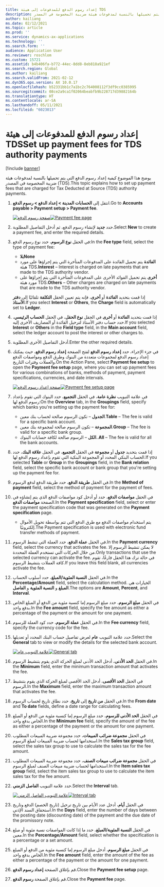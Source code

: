 ```yaml
---
title: إعداد رسوم الدفع للمدفوعات إلى هيئة TDS
description: يوضح هذا الموضوع كيفية إعداد رسوم الدفع التي يتم تحميلها بالنسبة لمدفوعات هيئة ضريبة المخصومة في المصدر (TDS).
author: kailiang
ms.date: 02/12/2021
ms.topic: article
ms.prod: ''
ms.service: dynamics-ax-applications
ms.technology: ''
ms.search.form: ''
audience: Application User
ms.reviewer: roschlom
ms.custom: 15721
ms.assetid: b4b406fa-b772-44ec-8dd8-8eb818a921ef
ms.search.region: Global
ms.author: kailiang
ms.search.validFrom: 2021-02-12
ms.dyn365.ops.version: AX 10.0.17
ms.openlocfilehash: b52331bb1c7a1bc2c764008112f3df9cc0385995
ms.sourcegitcommit: 08ce2a9ca1f02064beabfb9b228717d39882164b
ms.translationtype: HT
ms.contentlocale: ar-SA
ms.lasthandoff: 05/11/2021
ms.locfileid: "6023013"
---
```

# <a name="set-up-payment-fees-for-tds-authority-payments"></a><span data-ttu-id="c02c6-103">إعداد رسوم الدفع للمدفوعات إلى هيئة TDS</span><span class="sxs-lookup"><span data-stu-id="c02c6-103">Set up payment fees for TDS authority payments</span></span>

[!include [banner](../includes/banner.md)]

<span data-ttu-id="c02c6-104">يوضح هذا الموضوع كيفية إعداد رسوم الدفع التي يتم تحميلها بالنسبة لمدفوعات هيئة ضريبة المخصومة في المصدر (TDS).</span><span class="sxs-lookup"><span data-stu-id="c02c6-104">This topic explains how to set up payment fees that are charged for Tax Deducted at Source (TDS) authority payments.</span></span>

1. <span data-ttu-id="c02c6-105">انتقل إلى **الحسابات المدينة \> إعداد الدفع \> رسوم الدفع**.</span><span class="sxs-lookup"><span data-stu-id="c02c6-105">Go to **Accounts payable \> Payment setup \> Payment fee**.</span></span>

    <span data-ttu-id="c02c6-106">[![صفحة رسوم الدفع](./media/apac-ind-TDS-28.png)](./media/apac-ind-TDS-28.png)</span><span class="sxs-lookup"><span data-stu-id="c02c6-106">[![Payment fee page](./media/apac-ind-TDS-28.png)](./media/apac-ind-TDS-28.png)</span></span>

2. <span data-ttu-id="c02c6-107">حدد **جديد** لإنشاء رسوم الدفع، ثم أدخل التفاصيل المطلوبة.</span><span class="sxs-lookup"><span data-stu-id="c02c6-107">Select **New** to create a payment fee, and enter the required details.</span></span>
3. <span data-ttu-id="c02c6-108">في الحقل **نوع الرسوم**، حدد نوع رسوم الدفع:</span><span class="sxs-lookup"><span data-stu-id="c02c6-108">In the **Fee type** field, select the type of payment fee:</span></span>

    - <span data-ttu-id="c02c6-109">**بلا**</span><span class="sxs-lookup"><span data-stu-id="c02c6-109">**None**</span></span>
    - <span data-ttu-id="c02c6-110">**الفائدة** يتم تحميل الفائدة على المدفوعات المتأخرة التي يتم إجراؤها على مورد هيئة TDS.</span><span class="sxs-lookup"><span data-stu-id="c02c6-110">**Interest** – Interest is charged on late payments that are made to the TDS authority vendor.</span></span>
    - <span data-ttu-id="c02c6-111">**أخرى** يتم تحميل الفوائد الأخرى على المدفوعات المتأخرة التي يتم إجراؤها على مورد هيئة TDS.</span><span class="sxs-lookup"><span data-stu-id="c02c6-111">**Others** – Other charges are charged on late payments that are made to the TDS authority vendor.</span></span>

    <span data-ttu-id="c02c6-112">إذا قمت بتحديد **الفائدة** أو **أخرى**، فإنه يتم تعيين الحقل **التكلفة** تلقائيًا إلى **دفتر الأستاذ**.</span><span class="sxs-lookup"><span data-stu-id="c02c6-112">If you select **Interest** or **Others**, the **Charge** field is automatically set to **Ledger**.</span></span>

4. <span data-ttu-id="c02c6-113">إذا قمت بتحديد **الفائدة** أو **أخرى** في الحقل **نوع الحقل**، في الحقل **الحساب الرئيسي**، حدد حساب دفتر الأستاذ لترحيل الفائدة أو المصاريف الأخرى إليه.</span><span class="sxs-lookup"><span data-stu-id="c02c6-113">If you selected **Interest** or **Others** in the **Field type** field, in the **Main account** field, select the ledger account to post the interest or other charges to.</span></span>
5. <span data-ttu-id="c02c6-114">أدخل التفاصيل الأخرى المطلوبة.</span><span class="sxs-lookup"><span data-stu-id="c02c6-114">Enter the other required details.</span></span>
6. <span data-ttu-id="c02c6-115">في جزء الإجراء، حدد **إعداد رسوم الدفع** لفتح الصفحة **إعداد رسوم الدفع**، حيث يمكنك إعداد رسوم الدفع لمجموعات متعددة من البنوك وطرق الدفع ومواصفات الدفع والعملات وفترات التاريخ.</span><span class="sxs-lookup"><span data-stu-id="c02c6-115">On the Action Pane, select **Payment fee setup** to open the **Payment fee setup** page, where you can set up payment fees for various combinations of banks, methods of payment, payment specifications, currencies, and date intervals.</span></span>

    <span data-ttu-id="c02c6-116">[![صفحة إعداد رسوم الدفع](./media/apac-ind-TDS-21.png)](./media/apac-ind-TDS-21.png)</span><span class="sxs-lookup"><span data-stu-id="c02c6-116">[![Payment fee setup page](./media/apac-ind-TDS-21.png)](./media/apac-ind-TDS-21.png)</span></span>

7. <span data-ttu-id="c02c6-117">في علامة التبويب **نظرة عامة**، في الحقل **التجميع**، حدد البنوك التي تقوم بإعداد رسوم الدفع لها:</span><span class="sxs-lookup"><span data-stu-id="c02c6-117">On the **Overview** tab, in the **Groupings** field, specify which banks you're setting up the payment fee for:</span></span>

    - <span data-ttu-id="c02c6-118">**الجدول** – تكون الرسوم صالحة لحساب بنك معين.</span><span class="sxs-lookup"><span data-stu-id="c02c6-118">**Table** – The fee is valid for a specific bank account.</span></span>
    - <span data-ttu-id="c02c6-119">**المجموعة** – تكون الرسوم صالحة لمجموعة بنك معين.</span><span class="sxs-lookup"><span data-stu-id="c02c6-119">**Group** – The fee is valid for a specific bank group.</span></span>
    - <span data-ttu-id="c02c6-120">**الكل** – الرسوم صالحة لكافة حسابات البنوك..</span><span class="sxs-lookup"><span data-stu-id="c02c6-120">**All** – The fee is valid for all the bank accounts.</span></span>

8. <span data-ttu-id="c02c6-121">إذا قمت بتحديد **جدول** أو **مجموعة** في الحقل **التجميع**، في الحقل **علاقة البنك**، حدد الحساب البنكي المحدد أو المجموعة البنكية التي تقوم بإعداد رسوم الدفع لها.</span><span class="sxs-lookup"><span data-stu-id="c02c6-121">If you selected **Table** or **Group** in the **Groupings** field, in the **Bank relation** field, select the specific bank account or bank group that you're setting up the payment fee for.</span></span>
9. <span data-ttu-id="c02c6-122">في الحقل **طريقة الدفع**، حدد طريقة الدفع لدفع الرسوم.</span><span class="sxs-lookup"><span data-stu-id="c02c6-122">In the **Method of payment** field, select the method of payment for the payment of fees.</span></span>
10. <span data-ttu-id="c02c6-123">في الحقل **مواصفات الدفع**، حدد أو أدخل كود مواصفات الدفع الذي يتم إنشاؤه في الصفحة **مواصفات الدفع**.</span><span class="sxs-lookup"><span data-stu-id="c02c6-123">In the **Payment specification** field, select or enter the payment specification code that was generated on the **Payment specification** page.</span></span>
    - <span data-ttu-id="c02c6-124">يتم استخدام مواصفات الدفع مع طرق الدفع التي تتم بواسطة تحويل الأموال إلكترونيًا.</span><span class="sxs-lookup"><span data-stu-id="c02c6-124">The Payment specification is used with electronic fund transfer methods of payment.</span></span>
12. <span data-ttu-id="c02c6-125">في الحقل **عملة الدفع**، حدد العملة التي تنشط الرسوم.</span><span class="sxs-lookup"><span data-stu-id="c02c6-125">In the **Payment currency** field, select the currency that activates the fee.</span></span> <span data-ttu-id="c02c6-126">لا يمكن تنشيط الرسوم إلا من خلال الحركات التي تستخدم العملة المحددة.</span><span class="sxs-lookup"><span data-stu-id="c02c6-126">Only transactions that use the selected currency can activate the fee.</span></span> <span data-ttu-id="c02c6-127">في حالة ترك هذا الحقل فارغًا، تقوم كافة العملات بتنشيط الرسوم.</span><span class="sxs-lookup"><span data-stu-id="c02c6-127">If you leave this field blank, all currencies activate the fee.</span></span>
13. <span data-ttu-id="c02c6-128">في الحقل **النسبة المئوية/المبلغ**، حدد أسلوب الحساب.</span><span class="sxs-lookup"><span data-stu-id="c02c6-128">In the **Percentage/Amount** field, select the calculation method.</span></span> <span data-ttu-id="c02c6-129">الخيارات هي **المبلغ** و **النسبة المئوية** و **الفاصل**.</span><span class="sxs-lookup"><span data-stu-id="c02c6-129">The options are **Amount**, **Percent**, and **Interval**.</span></span>
14. <span data-ttu-id="c02c6-130">في الحقل **مبلغ الرسوم**، حدد مبلغ الرسوم إما كنسبة مئوية من الدفع أو المبلغ الخاص بدفع واحد.</span><span class="sxs-lookup"><span data-stu-id="c02c6-130">In the **Fee amount** field, specify the fee amount as either a percentage of the payment or the amount for one payment.</span></span>
15. <span data-ttu-id="c02c6-131">في الحقل **عملة الرسوم**، حدد كود العملة للرسوم.</span><span class="sxs-lookup"><span data-stu-id="c02c6-131">In the **Fee currency** field, specify the currency code for the fee.</span></span>
16. <span data-ttu-id="c02c6-132">حدد علامة التبويب **عام** لعرض تفاصيل حساب البنك المحدد أو تعديلها.</span><span class="sxs-lookup"><span data-stu-id="c02c6-132">Select the **General** tab to view or modify the details for the selected bank account.</span></span>

    <span data-ttu-id="c02c6-133">[![علامة التبويب عام](./media/apac-ind-TDS-22.png)](./media/apac-ind-TDS-22.png)</span><span class="sxs-lookup"><span data-stu-id="c02c6-133">[![General tab](./media/apac-ind-TDS-22.png)](./media/apac-ind-TDS-22.png)</span></span>

16. <span data-ttu-id="c02c6-134">في الحقل **الحد الأدنى**، أدخل الحد الأدنى لمبلغ الحركة الذي يقوم بتنشيط الرسوم.</span><span class="sxs-lookup"><span data-stu-id="c02c6-134">In the **Minimum** field, enter the minimum transaction amount that activates the fee.</span></span>
17. <span data-ttu-id="c02c6-135">في الحقل **الحد الأقصى**، أدخل الحد الأقصى لمبلغ الحركة الذي يقوم بتنشيط الرسوم.</span><span class="sxs-lookup"><span data-stu-id="c02c6-135">In the **Maximum** field, enter the maximum transaction amount that activates the fee.</span></span>
18. <span data-ttu-id="c02c6-136">في الحقل **من تاريخ** إلى **تاريخ**، حدد نطاق تاريخ لحساب الرسوم.</span><span class="sxs-lookup"><span data-stu-id="c02c6-136">In the **From date** and **To date** fields, define a date range for calculating fees.</span></span>
19. <span data-ttu-id="c02c6-137">في الحقل **الحد الأدنى للرسوم**، حدد مبلغ الرسوم إما كنسبة مئوية من الدفع أو المبلغ الخاص بدفع واحد.</span><span class="sxs-lookup"><span data-stu-id="c02c6-137">In the **Minimum fee** field, specify the amount of the fee as either a percentage of the payment or the amount for one payment.</span></span>
20. <span data-ttu-id="c02c6-138">في الحقل **مجموعة ضرائب المبيعات**، حدد مجموعة ضريبة المبيعات المطلوب استخدامها لحساب ضريبة المبيعات لمبلغ الرسوم.</span><span class="sxs-lookup"><span data-stu-id="c02c6-138">In the **Sales tax group** field, select the sales tax group to use to calculate the sales tax for the fee amount.</span></span>
21. <span data-ttu-id="c02c6-139">في الحقل **مجموعة ضرائب مبيعات الصنف**، حدد مجموعة ضريبة المبيعات المطلوب استخدامها لحساب ضريبة مبيعات الصنف لمبلغ الرسوم.</span><span class="sxs-lookup"><span data-stu-id="c02c6-139">In the **Item sales tax group** field, select the item sales tax group to use to calculate the item sales tax for the fee amount.</span></span>
22. <span data-ttu-id="c02c6-140">حدد علامة التبويب **الفاصل الزمني**.</span><span class="sxs-lookup"><span data-stu-id="c02c6-140">Select the **Interval** tab.</span></span> 

    <span data-ttu-id="c02c6-141">[![علامة التبويب الفاصل الزمني](./media/apac-ind-TDS-23.png)](./media/apac-ind-TDS-23.png)</span><span class="sxs-lookup"><span data-stu-id="c02c6-141">[![Interval tab](./media/apac-ind-TDS-23.png)](./media/apac-ind-TDS-23.png)</span></span>

23. <span data-ttu-id="c02c6-142">في الحقل **أيام**، أدخل عدد الأيام بين تاريخ ترحيل (تاريخ الخصم) الدفع وتاريخ استحقاق السند الإذني.</span><span class="sxs-lookup"><span data-stu-id="c02c6-142">In the **Days** field, enter the number of days between the posting date (discounting date) of the payment and the due date of the promissory note.</span></span>
24. <span data-ttu-id="c02c6-143">في الحقل **النسبة المئوية/المبلغ**، حدد ما إذا كانت المواصفات نسبة مئوية أو مبلغ معين.</span><span class="sxs-lookup"><span data-stu-id="c02c6-143">In the **Percentage/Amount** field, select whether the specification is a percentage or a set amount.</span></span>
25. <span data-ttu-id="c02c6-144">في الحقل **مبلغ الرسوم**، أدخل مبلغ الرسوم إما كنسبة مئوية من الدفع أو المبلغ الخاص بدفع واحد.</span><span class="sxs-lookup"><span data-stu-id="c02c6-144">In the **Fee amount** field, enter the amount of the fee as either a percentage of the payment or the amount for one payment.</span></span>
26. <span data-ttu-id="c02c6-145">قم بإغلاق الصفحة **إعداد رسوم الدفع**.</span><span class="sxs-lookup"><span data-stu-id="c02c6-145">Close the **Payment fee setup** page.</span></span>
27. <span data-ttu-id="c02c6-146">قم بإغلاق الصفحة **رسوم الدفع**.</span><span class="sxs-lookup"><span data-stu-id="c02c6-146">Close the **Payment fee** page.</span></span>
